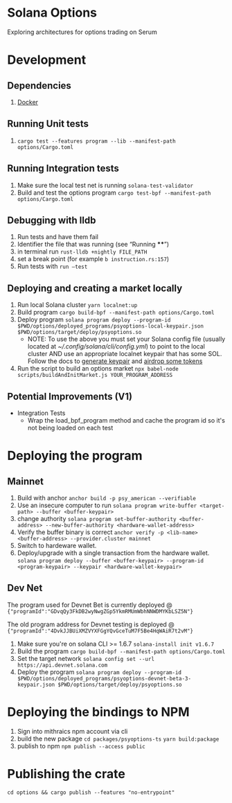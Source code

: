 # Solana Options

Exploring architectures for options trading on Serum

# Development

## Dependencies

1. [Docker](https://docs.docker.com/get-docker/)

## Running Unit tests

1. `cargo test --features program --lib --manifest-path options/Cargo.toml`

## Running Integration tests

1. Make sure the local test net is running `solana-test-validator`
2. Build and test the options program `cargo test-bpf --manifest-path options/Cargo.toml`

## Debugging with lldb

1. Run tests and have them fail
2. Identifier the file that was running (see “Running **\*\***”)
3. in terminal run `rust-lldb +nightly FILE_PATH`
4. set a break point (for example `b instruction.rs:157`)
5. Run tests with `run —test`

## Deploying and creating a market locally

1. Run local Solana cluster `yarn localnet:up`
2. Build program `cargo build-bpf --manifest-path options/Cargo.toml`
3. Deploy program `solana program deploy --program-id $PWD/options/deployed_programs/psyoptions-local-keypair.json $PWD/options/target/deploy/psyoptions.so`
   - NOTE: To use the above you must set your Solana config file (usually located at _~/.config/solana/cli/config.yml_) to point to the local cluster AND use an appropriate localnet keypair that has some SOL. Follow the docs to [generate keypair](https://docs.solana.com/wallet-guide/file-system-wallet#generate-a-file-system-wallet-keypair) and [airdrop some tokens](https://docs.solana.com/cli/transfer-tokens#airdrop-some-tokens-to-get-started)
4. Run the script to build an options market `npx babel-node scripts/buildAndInitMarket.js YOUR_PROGRAM_ADDRESS`

## Potential Improvements (V1)

- Integration Tests
  - Wrap the load_bpf_program method and cache the program id so it's not being loaded on each test

# Deploying the program

## Mainnet

1. Build with anchor `anchor build -p psy_american --verifiable`
2. Use an insecure computer to run `solana program write-buffer <target-path> --buffer <buffer-keypair>`
3. change authority `solana program set-buffer-authority <buffer-address> --new-buffer-authority <hardware-wallet-address>`
4. Verify the buffer binary is correct `anchor verify -p <lib-name> <buffer-address> --provider.cluster mainnet`
5. Switch to hardeware wallet.
6. Deploy/upgrade with a single transaction from the hardware wallet. `solana program deploy --buffer <buffer-keypair> --program-id <program-keypair> --keypair <hardware-wallet-keypair>`

## Dev Net

The program used for Devnet Bet is currently deployed @ `{"programId":"GDvqQy3FkDB2wyNwgZGp5YkmRMUmWbhNNWDMYKbLSZ5N"}`

The old program address for Devnet testing is deployed @ `{"programId":"4DvkJJBUiXMZVYXFGgYQvGceTuM7F5Be4HqWAiR7t2vM"}`

1. Make sure you're on solana CLI >= 1.6.7 `solana-install init v1.6.7`
2. Build the program `cargo build-bpf --manifest-path options/Cargo.toml`
3. Set the target network `solana config set --url https://api.devnet.solana.com`
4. Deploy the program `solana program deploy --program-id $PWD/options/deployed_programs/psyoptions-devnet-beta-3-keypair.json $PWD/options/target/deploy/psyoptions.so`

# Deploying the bindings to NPM

1. Sign into mithraics npm account via cli
2. build the new package `cd packages/psyoptions-ts` `yarn build:package`
3. publish to npm `npm publish --access public`

# Publishing the crate

`cd options && cargo publish --features "no-entrypoint"`
